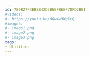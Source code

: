 ```yaml
---
id: 789B27F3EB8B42D5B6EFB6EF7DFD2BE1
#videos:
#- https://youtu.be/dQw4w9WgXcQ
#images:
#- image1.png
#- image2.png
#- image3.png
tags:
- Utilities
---
```

